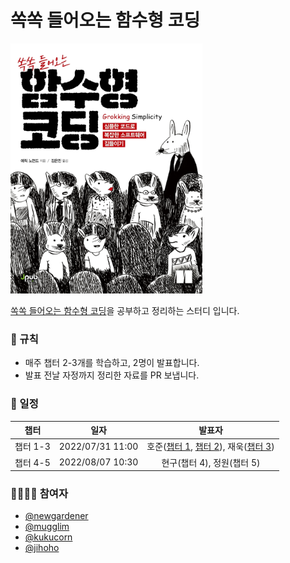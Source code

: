 # 쏙쏙 들어오는 함수형 코딩

<img src="./asset/cover.jpg" height="400px">

[쏙쏙 들어오는 함수형 코딩](http://www.kyobobook.co.kr/product/detailViewKor.laf?ejkGb=KOR&mallGb=KOR&barcode=9791191600759&orderClick=LEa&Kc=#N)을 공부하고 정리하는 스터디 입니다.

### 📄 규칙

- 매주 챕터 2-3개를 학습하고, 2명이 발표합니다.
- 발표 전날 자정까지 정리한 자료를 PR 보냅니다.

### 📆 일정

| 챕터 | 일자 | 발표자 |
| :-: | :-: | :-: |
| 챕터 1-3 | 2022/07/31 11:00 | 호준([챕터 1](/chapter/chapter1/README.md), [챕터 2](/chapter/chapter2/README.md)), 재욱([챕터 3](/chapter/chapter3/README.md)) |
| 챕터 4-5 | 2022/08/07 10:30 | 현구(챕터 4), 정원(챕터 5) |

### 👨‍👨‍👦‍👦 참여자

- [@newgardener](https://github.com/newgardener)
- [@mugglim](https://github.com/mugglim)
- [@kukucorn](https://github.com/kukucorn)
- [@jihoho](https://github.com/jihoho)
